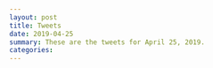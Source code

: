 ```yaml
---
layout: post
title: Tweets
date: 2019-04-25
summary: These are the tweets for April 25, 2019.
categories:
---
```


